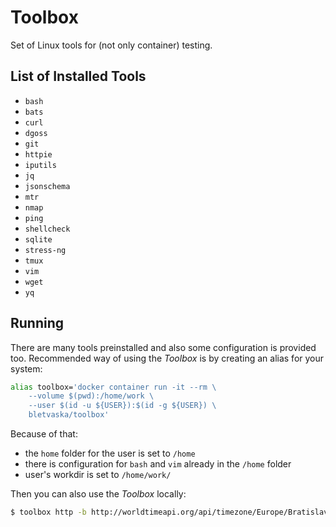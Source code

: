 # Toolbox 

Set of Linux tools for (not only container) testing.


## List of Installed Tools

* `bash`
* `bats`
* `curl`
* `dgoss`
* `git`
* `httpie`
* `iputils`
* `jq`
* `jsonschema`
* `mtr`
* `nmap`
* `ping`
* `shellcheck`
* `sqlite`
* `stress-ng`
* `tmux`
* `vim`
* `wget`
* `yq`


## Running

There are many tools preinstalled and also some configuration is provided too. Recommended way of using the _Toolbox_ is by creating an alias for your system:

```bash
alias toolbox='docker container run -it --rm \
    --volume $(pwd):/home/work \
    --user $(id -u ${USER}):$(id -g ${USER}) \
    bletvaska/toolbox'
```

Because of that:

* the `home` folder for the user is set to `/home`
* there is configuration for `bash` and `vim` already in the `/home` folder
* user's workdir is set to `/home/work/`

Then you can also use the _Toolbox_ locally:

```bash
$ toolbox http -b http://worldtimeapi.org/api/timezone/Europe/Bratislava
```



